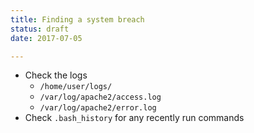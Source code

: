 ```yaml
---
title: Finding a system breach
status: draft
date: 2017-07-05

---
```


- Check the logs 
  -  `/home/user/logs/`
  -  `/var/log/apache2/access.log`
  - `/var/log/apache2/error.log`
- Check `.bash_history` for any recently run commands
